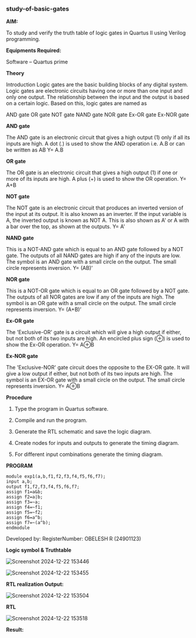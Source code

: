 ### study-of-basic-gates

**AIM:** 

To study and verify the truth table of logic gates in Quartus II using Verilog programming.

**Equipments Required:**

Software – Quartus prime 

**Theory**

Introduction Logic gates are the basic building blocks of any digital system. Logic gates are electronic circuits having one or more than one input and only one output. The relationship between the input and the output is based on a certain logic. Based on this, logic gates are named as

AND gate OR gate NOT gate NAND gate NOR gate Ex-OR gate Ex-NOR gate

**AND gate**

The AND gate is an electronic circuit that gives a high output (1) only if all its inputs are high. A dot (.) is used to show the AND operation i.e. A.B or can be written as AB
Y= A.B

**OR gate** 

The OR gate is an electronic circuit that gives a high output (1) if one or more of its inputs are high. A plus (+) is used to show the OR operation.
Y= A+B

**NOT gate**

The NOT gate is an electronic circuit that produces an inverted version of the input at its output. It is also known as an inverter. If the input variable is A, the inverted output is known as NOT A. This is also shown as A' or A with a bar over the top, as shown at the outputs.
Y= A'

**NAND gate**

This is a NOT-AND gate which is equal to an AND gate followed by a NOT gate. The outputs of all NAND gates are high if any of the inputs are low. The symbol is an AND gate with a small circle on the output. The small circle represents inversion.
Y= (AB)’

**NOR gate**

This is a NOT-OR gate which is equal to an OR gate followed by a NOT gate. The outputs of all NOR gates are low if any of the inputs are high. The symbol is an OR gate with a small circle on the output. The small circle represents inversion.
Y= (A+B)’

**Ex-OR gate**

The 'Exclusive-OR' gate is a circuit which will give a high output if either, but not both of its two inputs are high. An encircled plus sign (⊕) is used to show the Ex-OR operation.
Y= A⊕B

**Ex-NOR gate**

The 'Exclusive-NOR' gate circuit does the opposite to the EX-OR gate. It will give a low output if either, but not both of its two inputs are high. The symbol is an EX-OR gate with a small circle on the output. The small circle represents inversion.
Y= A⊕B

**Procedure** 

1.	Type the program in Quartus software.

2.	Compile and run the program.

3.	Generate the RTL schematic and save the logic diagram.

4.	Create nodes for inputs and outputs to generate the timing diagram.

5.	For different input combinations generate the timing diagram.


**PROGRAM**
 ```
 module exp1(a,b,f1,f2,f3,f4,f5,f6,f7);
 input a,b;
 output f1,f2,f3,f4,f5,f6,f7;
 assign f1=a&b;
 assign f2=a|b;
 assign f3=~a;
 assign f4=~f1;
 assign f5=~f2;
 assign f6=a^b;
 assign f7=~(a^b);
 endmodule

```

 Developed by: RegisterNumber: OBELESH R (24901123)
 
**Logic symbol & Truthtable**

![Screenshot 2024-12-22 153446](https://github.com/user-attachments/assets/0ca7cae5-e7e6-4c40-a020-797d2e5e7728)

![Screenshot 2024-12-22 153455](https://github.com/user-attachments/assets/502e7e9c-f59b-403d-83ca-d8c3d5169472)

**RTL realization Output:** 

![Screenshot 2024-12-22 153504](https://github.com/user-attachments/assets/5134bf6e-8700-455f-a79e-0e203f2c7a1a)

**RTL**

![Screenshot 2024-12-22 153518](https://github.com/user-attachments/assets/69ffe91f-c557-4458-a5e9-75d1203754f5)

**Result:**


